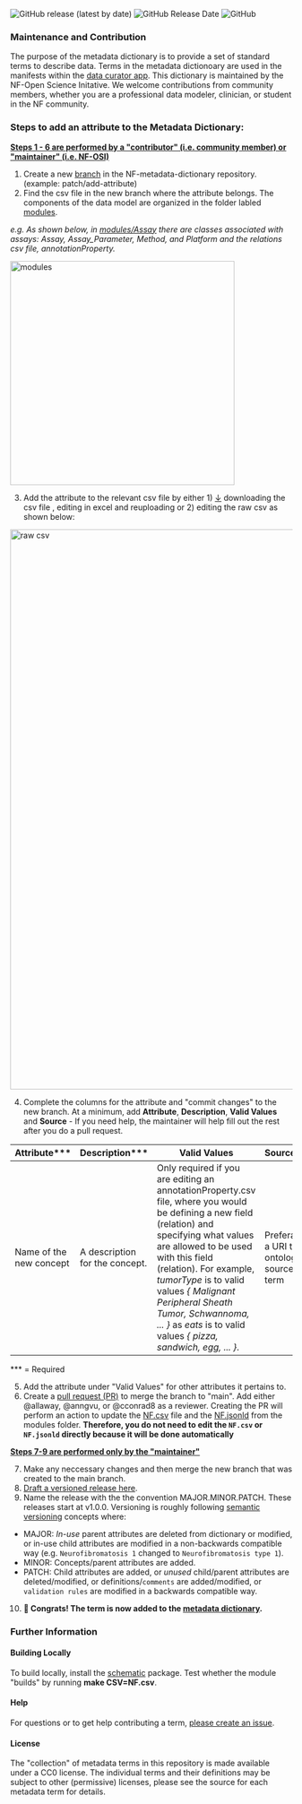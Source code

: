 <img alt="GitHub release (latest by date)" src="https://img.shields.io/github/v/release/nf-osi/nf-metadata-dictionary?label=latest%20release&display_name=release&style=flat-square">  <img alt="GitHub Release Date" src="https://img.shields.io/github/release-date/nf-osi/nf-metadata-dictionary?style=flat-square&color=orange">  <img alt="GitHub" src="https://img.shields.io/github/license/nf-osi/nf-metadata-dictionary?style=flat-square&color=red">

### Maintenance and Contribution

The purpose of the metadata dictionary is to provide a set of standard terms to describe data. Terms in the metadata dictionoary are used in the manifests within the [data curator app](https://sagebio.shinyapps.io/NF_data_curator/).
This dictionary is maintained by the NF-Open Science Initative. We welcome contributions from community members, whether you are a professional data modeler, clinician, or student in the NF community.

### Steps to add an attribute to the Metadata Dictionary: 
<ins>**Steps 1 - 6 are performed by a "contributor" (i.e. community member) or "maintainer" (i.e. NF-OSI)**</ins>

1. Create a new [branch](https://github.com/nf-osi/nf-metadata-dictionary/branches) in the NF-metadata-dictionary repository. (example: patch/add-attribute)
2. Find the csv file in the new branch where the attribute belongs.  The components of the data model are organized in the folder labled [modules](https://github.com/nf-osi/nf-metadata-dictionary/tree/main/modules).

_e.g. As shown below, in [modules/Assay](https://github.com/nf-osi/nf-metadata-dictionary/tree/main/modules/Assay) there are classes associated with assays: Assay, Assay_Parameter, Method, and Platform and the relations csv file, annotationProperty._

<img src="https://user-images.githubusercontent.com/114612268/233366709-d2bbc499-f734-4224-9862-abc92f18b236.png" alt="modules" width="400"/>

3. Add the attribute to the relevant csv file by either 1) <ins>↓</ins> downloading the csv file , editing in excel and reuploading or 2) editing the raw csv as shown below: 

<img src="https://user-images.githubusercontent.com/114612268/233368135-88b830b0-b8c6-42c5-ac2f-01cc2e5d1333.png" alt="raw csv" width="1000"/>

4. Complete the columns for the attribute and "commit changes" to the new branch. At a minimum, add **Attribute**, **Description**, **Valid Values** and **Source** - 
If you need help, the maintainer will help fill out the rest after you do a pull request.

 Attribute*** | Description*** | Valid Values | Source***
---|---|---|---
 Name of the new concept | A description for the concept.   | Only required if you are editing an annotationProperty.csv file, where you would be defining a new field (relation) and specifying what values are allowed to be used with this field (relation). For example, _tumorType_ is to valid values _{ Malignant Peripheral Sheath Tumor, Schwannoma, ... }_ as _eats_ is to valid values _{ pizza, sandwich, egg, ... }_.  | Preferably a URI to an ontology source term
 
*** = Required

5. Add the attribute under "Valid Values" for other attributes it pertains to. 
6. Create a [pull request (PR)](https://github.com/nf-osi/nf-metadata-dictionary/compare) to merge the branch to "main". Add either @allaway, @anngvu, or @cconrad8 as a reviewer. Creating the PR will perform an action to update the [NF.csv](https://github.com/nf-osi/nf-metadata-dictionary/blob/main/NF.csv) file and the [NF.jsonld](https://github.com/nf-osi/nf-metadata-dictionary/blob/main/NF.jsonld) from the modules folder. **Therefore, you do not need to edit the `NF.csv` or `NF.jsonld` directly because it will be done automatically**

<ins>**Steps 7-9 are performed only by the "maintainer"**</ins>

7. Make any neccessary changes and then merge the new branch that was created to the main branch. 
8. [Draft a versioned release here](https://github.com/nf-osi/nf-metadata-dictionary/releases).
9. Name the release with the the convention MAJOR.MINOR.PATCH. These releases start at v1.0.0. Versioning is roughly following [semantic versioning](semver.org) concepts where: 

* MAJOR: *In-use* parent attributes are deleted from dictionary or modified, or in-use child attributes are modified in a non-backwards compatible way    (e.g. `Neurofibromatosis 1` changed to `Neurofibromatosis type 1`). 
* MINOR: Concepts/parent attributes are added. 
* PATCH: Child attributes are added, or *unused* child/parent attributes are deleted/modified, or definitions/`comments` are added/modified, or `validation rules` are modified in a backwards compatible way. 

10. **🎉 Congrats! The term is now added to the [metadata dictionary](https://nf-osi.github.io/nf-metadata-dictionary).**

### Further Information

#### Building Locally
To build locally, install the [schematic](https://github.com/Sage-Bionetworks/schematic) package. 
Test whether the module "builds" by running **make CSV=NF.csv**. 

#### Help

For questions or to get help contributing a term, [please create an issue](https://github.com/nf-osi/nf-metadata-dictionary/issues).

#### License

The "collection" of metadata terms in this repository is made available under a CC0 license. The individual terms and their definitions may be subject to other (permissive) licenses, please see the source for each metadata term for details. 

